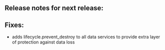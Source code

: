 ## Release notes for next release:

## Fixes:
- adds lifecycle.prevent_destroy to all data services to provide extra layer of protection against data loss


